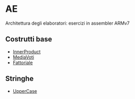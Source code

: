 # AE
Architettura degli elaboratori: esercizi in assembler ARMv7

## Costrutti base
* [InnerProduct](https://github.com/AShatti99/AE/tree/main/ARMv7/IP)
* [MediaVoti](https://github.com/AShatti99/AE/blob/main/ARMv7/mediaVoti.s)
* [Fattoriale](https://github.com/AShatti99/AE/blob/main/ARMv7/fattoriale.s)

## Stringhe
* [UpperCase](https://github.com/AShatti99/AE/blob/main/ARMv7/upperCase.s)
